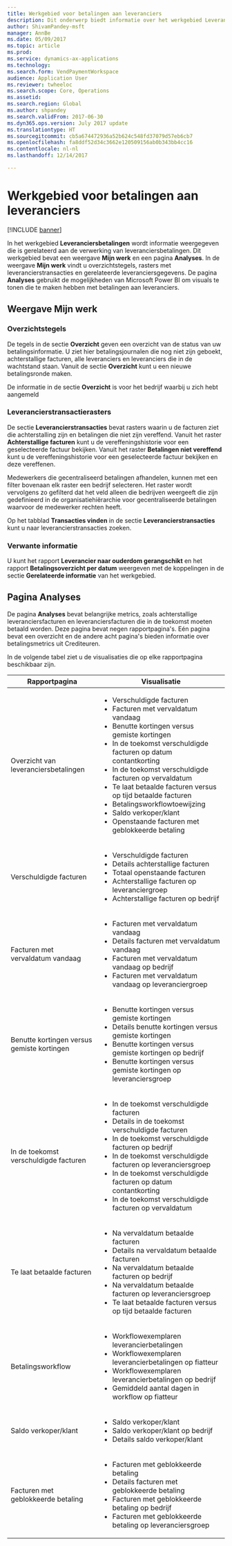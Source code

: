```yaml
---
title: Werkgebied voor betalingen aan leveranciers
description: Dit onderwerp biedt informatie over het werkgebied Leveranciersbetalingen. In het werkgebied Leveranciersbetalingen wordt informatie weergegeven die is gerelateerd aan de verwerking van leveranciersbetalingen.
author: ShivamPandey-msft
manager: AnnBe
ms.date: 05/09/2017
ms.topic: article
ms.prod: 
ms.service: dynamics-ax-applications
ms.technology: 
ms.search.form: VendPaymentWorkspace
audience: Application User
ms.reviewer: twheeloc
ms.search.scope: Core, Operations
ms.assetid: 
ms.search.region: Global
ms.author: shpandey
ms.search.validFrom: 2017-06-30
ms.dyn365.ops.version: July 2017 update
ms.translationtype: HT
ms.sourcegitcommit: cb5a674472936a52b624c548fd37079d57eb6cb7
ms.openlocfilehash: fa8ddf52d34c3662e120509156ab0b343bb4cc16
ms.contentlocale: nl-nl
ms.lasthandoff: 12/14/2017

---
```


# <a name="vendor-payments-workspace"></a>Werkgebied voor betalingen aan leveranciers

[!INCLUDE [banner](../includes/banner.md)]

In het werkgebied **Leveranciersbetalingen** wordt informatie weergegeven die is gerelateerd aan de verwerking van leveranciersbetalingen. Dit werkgebied bevat een weergave **Mijn werk** en een pagina **Analyses**. In de weergave **Mijn werk** vindt u overzichtstegels, rasters met leverancierstransacties en gerelateerde leveranciersgegevens. De pagina **Analyses** gebruikt de mogelijkheden van Microsoft Power BI om visuals te tonen die te maken hebben met betalingen aan leveranciers.

## <a name="my-work-view"></a>Weergave Mijn werk

### <a name="summary-tiles"></a>Overzichtstegels

De tegels in de sectie **Overzicht** geven een overzicht van de status van uw betalingsinformatie. U ziet hier betalingsjournalen die nog niet zijn geboekt, achterstallige facturen, alle leveranciers en leveranciers die in de wachtstand staan. Vanuit de sectie **Overzicht** kunt u een nieuwe betalingsronde maken.

De informatie in de sectie **Overzicht** is voor het bedrijf waarbij u zich hebt aangemeld

### <a name="vendor-transactions-grids"></a>Leverancierstransactierasters

De sectie **Leverancierstransacties** bevat rasters waarin u de facturen ziet die achterstalling zijn en betalingen die niet zijn vereffend. Vanuit het raster **Achterstallige facturen** kunt u de vereffeningshistorie voor een geselecteerde factuur bekijken. Vanuit het raster **Betalingen niet vereffend** kunt u de vereffeningshistorie voor een geselecteerde factuur bekijken en deze vereffenen.

Medewerkers die gecentraliseerd betalingen afhandelen, kunnen met een filter bovenaan elk raster een bedrijf selecteren. Het raster wordt vervolgens zo gefilterd dat het veld alleen die bedrijven weergeeft die zijn gedefinieerd in de organisatiehiërarchie voor gecentraliseerde betalingen waarvoor de medewerker rechten heeft.

Op het tabblad **Transacties vinden** in de sectie **Leverancierstransacties** kunt u naar leverancierstransacties zoeken.

### <a name="related-information"></a>Verwante informatie

U kunt het rapport **Leverancier naar ouderdom gerangschikt** en het rapport **Betalingsoverzicht per datum** weergeven met de koppelingen in de sectie **Gerelateerde informatie** van het werkgebied.

## <a name="analytics-page"></a>Pagina Analyses

De pagina **Analyses** bevat belangrijke metrics, zoals achterstallige leveranciersfacturen en leveranciersfacturen die in de toekomst moeten betaald worden. Deze pagina bevat negen rapportpagina's. Eén pagina bevat een overzicht en de andere acht pagina's bieden informatie over betalingsmetrics uit Crediteuren.

In de volgende tabel ziet u de visualisaties die op elke rapportpagina beschikbaar zijn.


|            Rapportpagina            |                                                                                                                                                                                Visualisatie                                                                                                                                                                                |
|-----------------------------------|-----------------------------------------------------------------------------------------------------------------------------------------------------------------------------------------------------------------------------------------------------------------------------------------------------------------------------------------------------------------------------|
|     Overzicht van leveranciersbetalingen      | <ul><li>Verschuldigde facturen</li><li>Facturen met vervaldatum vandaag</li><li>Benutte kortingen versus gemiste kortingen</li><li>In de toekomst verschuldigde facturen op datum contantkorting</li><li>In de toekomst verschuldigde facturen op vervaldatum</li><li>Te laat betaalde facturen versus op tijd betaalde facturen</li><li>Betalingsworkflowtoewijzing</li><li>Saldo verkoper/klant</li><li>Openstaande facturen met geblokkeerde betaling</li></ul> |
|         Verschuldigde facturen         |                                                                                             <ul><li>Verschuldigde facturen</li><li>Details achterstallige facturen</li><li>Totaal openstaande facturen</li><li>Achterstallige facturen op leveranciergroep</li><li>Achterstallige facturen op bedrijf</li></ul>                                                                                              |
|        Facturen met vervaldatum vandaag         |                                                                                                         <ul><li>Facturen met vervaldatum vandaag</li><li>Details facturen met vervaldatum vandaag</li><li>Facturen met vervaldatum vandaag op bedrijf</li><li>Facturen met vervaldatum vandaag op leveranciergroep</li></ul>                                                                                                          |
| Benutte kortingen versus gemiste kortingen |                                                                             <ul><li>Benutte kortingen versus gemiste kortingen</li><li>Details benutte kortingen versus gemiste kortingen</li><li>Benutte kortingen versus gemiste kortingen op bedrijf</li><li>Benutte kortingen versus gemiste kortingen op leveranciersgroep</li></ul>                                                                              |
|      In de toekomst verschuldigde facturen       |                                                 <ul><li>In de toekomst verschuldigde facturen</li><li>Details in de toekomst verschuldigde facturen</li><li>In de toekomst verschuldigde facturen op bedrijf</li><li>In de toekomst verschuldigde facturen op leveranciersgroep</li><li>In de toekomst verschuldigde facturen op datum contantkorting</li><li>In de toekomst verschuldigde facturen op vervaldatum</li></ul>                                                  |
|        Te laat betaalde facturen         |                                                         <ul><li>Na vervaldatum betaalde facturen</li><li>Details na vervaldatum betaalde facturen</li><li>Na vervaldatum betaalde facturen op bedrijf</li><li>Na vervaldatum betaalde facturen op leveranciersgroep</li><li>Te laat betaalde facturen versus op tijd betaalde facturen</li></ul>                                                          |
|         Betalingsworkflow          |                                                                                <ul><li>Workflowexemplaren leverancierbetalingen</li><li>Workflowexemplaren leverancierbetalingen op fiatteur</li><li>Workflowexemplaren leverancierbetalingen op bedrijf</li><li>Gemiddeld aantal dagen in workflow op fiatteur</li></ul>                                                                                |
|    Saldo verkoper/klant     |                                                                                                                   <ul><li>Saldo verkoper/klant</li><li>Saldo verkoper/klant op bedrijf</li><li>Details saldo verkoper/klant</li></ul>                                                                                                                    |
|    Facturen met geblokkeerde betaling     |                                                                                         <ul><li>Facturen met geblokkeerde betaling</li><li>Details facturen met geblokkeerde betaling</li><li>Facturen met geblokkeerde betaling op bedrijf</li><li>Facturen met geblokkeerde betaling op leveranciersgroep</li></ul>                                                                                          |


